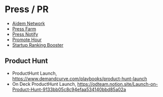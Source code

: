 # Press / PR

- [Aidem Network](https://www.aidem.network)
- [Press Farm](https://press.farm)
- [Press Notify](https://pressnotify.com)
- [Promote Hour](https://www.promotehour.com)
- [Startup Ranking Booster](https://www.startupranking.com/booster)

## Product Hunt

- ProductHunt Launch, https://www.demandcurve.com/playbooks/product-hunt-launch
- On Deck ProductHunt Launch, https://odteam.notion.site/Launch-on-Product-Hunt-9133bb05c8c94efaa534140bbd85a02a